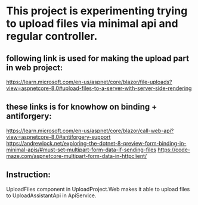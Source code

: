 # This project is experimenting trying to upload files via minimal api and regular controller.

## following link is used for making the upload part in web project:
https://learn.microsoft.com/en-us/aspnet/core/blazor/file-uploads?view=aspnetcore-8.0#upload-files-to-a-server-with-server-side-rendering

## these links is for knowhow on binding + antiforgery:
https://learn.microsoft.com/en-us/aspnet/core/blazor/call-web-api?view=aspnetcore-8.0#antiforgery-support
https://andrewlock.net/exploring-the-dotnet-8-preview-form-binding-in-minimal-apis/#must-set-multipart-form-data-if-sending-files
https://code-maze.com/aspnetcore-multipart-form-data-in-httpclient/

## Instruction:
UploadFiles component in UploadProject.Web makes it able to upload files to UploadAssistantApi in ApiService.

